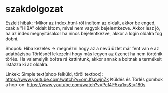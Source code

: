 # szakdolgozat

Észlelt hibák:
-Mikor az index.html-ről indítom az oldalt, akkor be enged, csak a "HIBA" oldalt látom, mivel nem vagyok bejelentkezve.
Akkor lesz jó, ha az index megnyitásakor ha nincs bejelentkezve, akkor a login oldalra fog dobni.

Shopok:
Hiba kezelés -> megnézni hogy az a nevű üzlet már fent van e az adatbázisba
Törlésnél lekezelni hogy más legyen az üzenet ha nem történik törlés.
Ha valamelyik boltra rá kattintunk, akkor annak a boltnak a termékeit listázza ki az oldalra.

Linkek:
Simple text(shop felküld, töröl textbox): https://www.youtube.com/watch?v=omJfspwjnZk
Küldés és Törlés gombok a hop-on: https://www.youtube.com/watch?v=Pcf4F5xa1xs&t=180s
